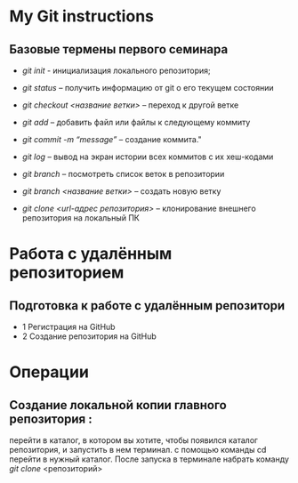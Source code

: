 # My Git instructions

## Базовые термены первого семинара

* *git init* - инициализация локального репозитория;

* *git status* – получить информацию от git о его текущем состоянии

* *git checkout <название ветки>* – переход к другой ветке

* *git add* – добавить файл или файлы к следующему коммиту

* *git commit -m “message”* – создание коммита."

* *git log* – вывод на экран истории всех коммитов с их хеш-кодами

* *git branch* – посмотреть список веток в репозитории

* *git branch <название ветки>* – создать новую ветку

* *git clone <url-адрес репозитория>* – клонирование внешнего репозитория на  локальный ПК

# Работа с удалённым репозиторием

## Подготовка к работе с удалённым репозитори

* 1 Регистрация на GitHub
* 2 Создание репозитория на GitHub

# Операции
## Создание локальной копии главного репозитория :
перейти в каталог, в котором вы хотите, чтобы появился каталог репозитория, и запустить в нем терминал. с помощью команды cd перейти в нужный каталог. После запуска в терминале набрать команду
*git clone* <репозиторий>


